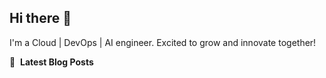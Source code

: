 ## Hi there 👋
I'm a Cloud | DevOps | AI engineer. Excited to grow and innovate together!




📕 &nbsp;**Latest Blog Posts**
<!-- BLOG-POST-LIST:START -->
<!-- BLOG-POST-LIST:END -->
